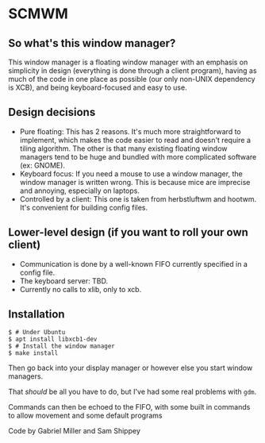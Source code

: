 # SCMWM

## So what's this window manager?
This window manager is a floating window manager with an emphasis on simplicity in
design (everything is done through a client program), having as much of the code
in one place as possible (our only non-UNIX dependency is XCB), and being
keyboard-focused and easy to use.

## Design decisions
* Pure floating: This has 2 reasons. It's much more straightforward to implement, which
makes the code easier to read and doesn't require a tiling algorithm. The other is that
many existing floating window managers tend to be huge and bundled with more
complicated software (ex: GNOME).
* Keyboard focus: If you need a mouse to use a window manager, the window manager is
written wrong. This is because mice are imprecise and annoying, especially on laptops.
* Controlled by a client: This one is taken from herbstluftwm and hootwm. It's convenient
for building config files.

## Lower-level design (if you want to roll your own client)
* Communication is done by a well-known FIFO currently specified in a config file.
* The keyboard server: TBD.
* Currently no calls to xlib, only to xcb.

## Installation
```
$ # Under Ubuntu
$ apt install libxcb1-dev
$ # Install the window manager
$ make install
```
Then go back into your display manager or however else you start window managers.

That *should* be all you have to do, but I've had some real problems with `gdm`.

Commands can then be echoed to the FIFO, with some built in commands to allow
movement and some default programs

Code by Gabriel Miller and Sam Shippey
